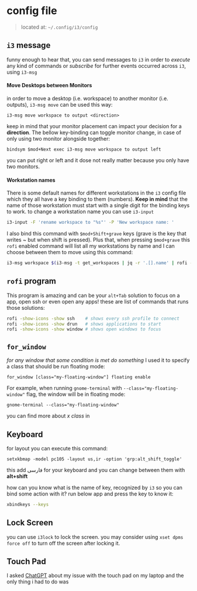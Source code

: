 # config file
> located at: `~/.config/i3/config`

## `i3` message
funny enough to hear that, you can send messages to `i3` in order to *execute* any kind of commands or *subscribe* for further events occurred across `i3`, using `i3-msg`

#### Move Desktops between Monitors
in order to move a desktop (i.e. workspace) to another monitor (i.e. outputs), `i3-msg move` can be used this way:
```
i3-msg move workspace to output <direction>
```
keep in mind that your monitor placement can impact your decision for a **direction**. The bellow key-binding can toggle monitor change, in case of only using two monitor alongside together: 
```
bindsym $mod+Next exec i3-msg move workspace to output left
```
you can put right or left and it dose not really matter because you only have two monitors. 
#### Workstation names
There is some default names for different workstations in the `i3` config file which they all have a key binding to them (numbers). **Keep in mind** that the name of those workstation must start with a single digit for the binding keys to work. to change a workstation name you can use `i3-input` 
``` bash
i3-input -F 'rename workspace to "%s"' -P 'New workspace name: '
```
I also bind this command with `$mod+Shift+grave` keys (grave is the key that writes ~ but when shift is pressed). Plus that, when pressing `$mod+grave` this `rofi` enabled command will list all my workstations by name and I can choose between them to move using this command:
``` bash
i3-msg workspace $(i3-msg -t get_workspaces | jq -r '.[].name' | rofi -dmenu -p "Go to workspace")
```
## `rofi` program
This program is amazing and can be your `alt+Tab` solution to focus on a app, open ssh or even open any apps! these are list of commands that runs those solutions:
```bash
rofi -show-icons -show ssh    # shows every ssh profile to connect
rofi -show-icons -show drun   # shows applications to start
rofi -show-icons -show window # shows open windows to focus
```
## `for_window`
*for any window that some condition is met do something*
I used it to specify a class that should be run floating mode:
``` config-i3
for_window [class="my-floating-window"] floating enable
```
For example, when running `gnome-terminal` with `--class="my-floating-window"` flag, the window will be in floating mode:
``` shell
gnome-terminal --class="my-floating-window"
```
you can find more about *x class* in
## Keyboard 

for layout you can execute this command:
``` shell
setxkbmap -model pc105 -layout us,ir -option 'grp:alt_shift_toggle'
```
this add فارسی for your keyboard and you can change between them with **alt+shift**

how can you know what is the name of key, recognized by `i3` so you can bind some action with it? run below app and press the key to know it:
``` bash
xbindkeys --keys
```
## Lock Screen
you can use `i3lock` to lock the screen. you may consider using `xset dpms force off` to turn off the screen after locking it.
## Touch Pad
I asked [ChatGPT](https://chatgpt.com/share/685d006c-6f1c-800b-8ab6-0408e28031f6) about my issue with the touch pad on my laptop and the only thing i had to do was    
